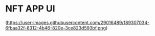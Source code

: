 # NFT APP UI

(https://user-images.githubusercontent.com/29016489/189307034-6fbaa32f-8312-4b46-820e-3ce823d593bf.png)
